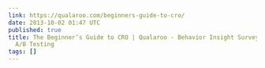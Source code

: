 ```yaml
---
link: https://qualaroo.com/beginners-guide-to-cro/
date: 2013-10-02 01:47 UTC
published: true
title: The Beginner’s Guide to CRO | Qualaroo - Behavior Insight Surveys For Smarter
  A/B Testing
tags: []
---
```




